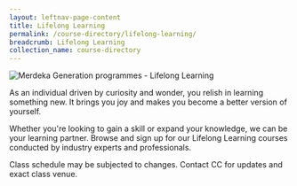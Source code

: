 ```yaml
---
layout: leftnav-page-content
title: Lifelong Learning
permalink: /course-directory/lifelong-learning/
breadcrumb: Lifelong Learning
collection_name: course-directory
---
```


<div class="courseAccordion">
	<div class="cdDesc">
		<p><img src="/images/course-directory/cd-banner-lifelonglearning.png" alt="Merdeka Generation programmes - Lifelong Learning"></p>
		<p>As an individual driven by curiosity and wonder, you relish in learning something new. It brings you joy and makes you become a better version of yourself.</p>
		<p>Whether you're looking to gain a skill or expand your knowledge, we can be your learning partner. Browse and sign up for our Lifelong Learning courses conducted by industry experts and professionals.</p>
		<p>Class schedule may be subjected to changes. Contact CC for updates and exact class venue.</p>
    </div>
	<!--<div class="row">
		<div class="col">
			<div class="tabs lifelongLearning">
				<h4 id="online-courses"><strong>Online Courses</strong></h4>
				<div class="tab">
					<a name="effectivecommunicationbetweengenerationschi"></a>
					<input type="checkbox" id="chck2020online_1">
					<label class="tab-label" for="chck2020online_1">Effective Communication between Generations (Mandarin)</label>
					<div class="tab-content">
						<div class="img-desc-container">
							<div class="img-container-left">
								<p><img src="/images/course-directory/lifelong-learning/tbn-effective-communication-between-generations.jpg" alt="Effective Communication between Generations"></p>
							</div>
							<div class="desc-container-right">
								<p>Join the conversation with this father-daughter duo, as they share tips and answer questions on how to improve communication with your Gen X/Y/Z children, grandchildren and colleagues.</p>		
								<p><strong>PA Operators</strong>:<br>Irene Teo Li Xin</p>
								<p><strong>Material Fee</strong>:<br>NA</p>
							</div>
						</div>
					</div>
					<div class="tab-content">
						<div class="tbl-wrap"><table class="tbl tblsimpresp">
							<thead>
								<tr>
									<th scope="col" class="tbl-subhdr">Course Fee</th>
									<th scope="col" class="tbl-subhdr">Duration</th>
									<th scope="col" class="tbl-subhdr">Venue</th>
								</tr>
							</thead>
							<tbody>
								<tr>
									<td data-label="Course Fee:" class="tbl-conval">$10</td>
									<td data-label="Duration:" class="tbl-conval">1hr</td>
									<td data-label="Venue:" class="tbl-conval">Online</td>
								</tr>
							</tbody>
						</table></div>
					</div>
					<div class="tab-content">
						<div class="tbl-wrap"><table class="tbl tblsimpresp tblonline">
							<thead>
								<tr>
									<th scope="col" class="tbl-subhdr">Organising CC</th>
									<th scope="col" class="tbl-subhdr">Language</th>
									<th scope="col" class="tbl-subhdr">Date and Time</th>
									<th scope="col" class="tbl-subhdr">Sign Up</th>
								</tr>
							</thead>
							<tbody>
								<tr>
									<td data-label="Organising CC:" class="tbl-conval">Woodlands Galaxy CC</td>
									<td data-label="Language:" class="tbl-conval">English</td>
									<td data-label="Date and Time:" class="tbl-conval">18 Jul 2020, Sat<br>2:00pm to 3:00pm</td>
									<td data-label="Sign Up:" class="tbl-conval"><a href="https://www.onepa.gov.sg/class/details/c026794618" target="_blank">Sign Up Now!</a></td>
								</tr>
							</tbody>
						</table></div>
					</div>
				</div>				
			</div>
		</div>
	</div>-->
</div>
